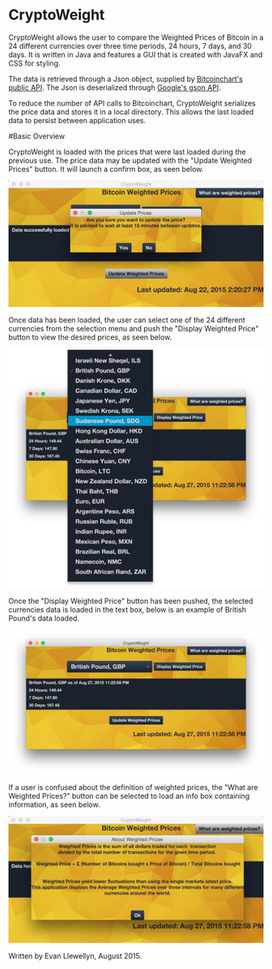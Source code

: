 # CryptoWeight

CryptoWeight allows the user to compare the Weighted Prices of Bitcoin in a 24 different currencies over three time periods, 24 hours, 7 days, and 30 days. 
It is written in Java and features a GUI that is created with JavaFX and CSS for styling. 


The data is retrieved through a Json object, supplied by [Bitcoinchart's public API](http://bitcoincharts.com/about/markets-api/). The Json is deserialized
through [Google's gson API](https://github.com/google/gson). 

To reduce the number of API calls to Bitcoinchart, CryptoWeight serializes the price data and stores it in a local directory. This allows the last loaded data to persist between application uses. 


#Basic Overview 

CryptoWeight is loaded with the prices that were last loaded during the previous use. The price data may be updated with the "Update Weighted Prices" button. It will launch a confirm box, as seen below. 

![alt text](https://github.com/evanllewellyn/CryptoWeight/blob/master/CryptoWeightpics/updatePic.png "update pic")

Once data has been loaded, the user can select one of the 24 different currencies from the selection menu and push the "Display Weighted Price" button to view the desired prices, as seen below. 

![alt text](https://github.com/evanllewellyn/CryptoWeight/blob/master/CryptoWeightpics/currencydisplay.png "currencydisplay")

Once the "Display Weighted Price" button has been pushed, the selected currencies data is loaded in the text box, below is an example of British Pound's data loaded. 

![alt text](https://github.com/evanllewellyn/CryptoWeight/blob/master/CryptoWeightpics/infodisplay.png "info display")

If a user is confused about the definition of weighted prices, the "What are Weighted Prices?" button can be selected to load an info box containing information, as seen below. 

![alt text](https://github.com/evanllewellyn/CryptoWeight/blob/master/CryptoWeightpics/infobox.png "info box")

Written by Evan Llewellyn, August 2015.
